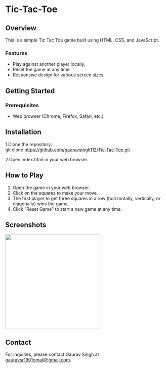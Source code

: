 # Tic-Tac-Toe
## Overview
This is a simple Tic Tac Toe game built using HTML, CSS, and JavaScript.

### Features
* Play against another player locally.
* Reset the game at any time.
* Responsive design for various screen sizes.

## Getting Started

### Prerequisites
* Web browser (Chrome, Firefox, Safari, etc.)

## Installation
1.Clone the repository:  
git clone https://github.com/gauravsingh112/Tic-Tac-Toe.git 

2.Open index.html in your web browser.

## How to Play

1. Open the game in your web browser.  
2. Click on the squares to make your move.  
3. The first player to get three squares in a row (horizontally, vertically, or diagonally) wins the game.  
4. Click "Reset Game" to start a new game at any time.

## Screenshots

<img src="https://github.com/gauravsingh112/Tic-Tac-Toe/assets/129499661/52ef7ade-9dc7-443c-8ded-714f942dd728"  width="300">

## Contact
For inquiries, please contact Gaurav Singh at gauravsr1901gmail@gmail.com.




